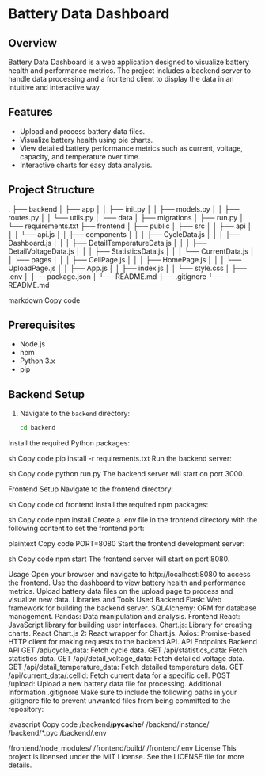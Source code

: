 # Battery Data Dashboard

## Overview

Battery Data Dashboard is a web application designed to visualize battery health and performance metrics. The project includes a backend server to handle data processing and a frontend client to display the data in an intuitive and interactive way.

## Features

- Upload and process battery data files.
- Visualize battery health using pie charts.
- View detailed battery performance metrics such as current, voltage, capacity, and temperature over time.
- Interactive charts for easy data analysis.

## Project Structure

.
├── backend
│ ├── app
│ │ ├── init.py
│ │ ├── models.py
│ │ ├── routes.py
│ │ └── utils.py
│ ├── data
│ ├── migrations
│ ├── run.py
│ └── requirements.txt
├── frontend
│ ├── public
│ ├── src
│ │ ├── api
│ │ │ └── api.js
│ │ ├── components
│ │ │ ├── CycleData.js
│ │ │ ├── Dashboard.js
│ │ │ ├── DetailTemperatureData.js
│ │ │ ├── DetailVoltageData.js
│ │ │ ├── StatisticsData.js
│ │ │ └── CurrentData.js
│ │ ├── pages
│ │ │ ├── CellPage.js
│ │ │ ├── HomePage.js
│ │ │ └── UploadPage.js
│ │ ├── App.js
│ │ ├── index.js
│ │ └── style.css
│ ├── .env
│ ├── package.json
│ └── README.md
├── .gitignore
└── README.md

markdown
Copy code

## Prerequisites

- Node.js
- npm
- Python 3.x
- pip

## Backend Setup

1. Navigate to the `backend` directory:

   ```sh
   cd backend
Install the required Python packages:

sh
Copy code
pip install -r requirements.txt
Run the backend server:

sh
Copy code
python run.py
The backend server will start on port 3000.

Frontend Setup
Navigate to the frontend directory:

sh
Copy code
cd frontend
Install the required npm packages:

sh
Copy code
npm install
Create a .env file in the frontend directory with the following content to set the frontend port:

plaintext
Copy code
PORT=8080
Start the frontend development server:

sh
Copy code
npm start
The frontend server will start on port 8080.

Usage
Open your browser and navigate to http://localhost:8080 to access the frontend.
Use the dashboard to view battery health and performance metrics.
Upload battery data files on the upload page to process and visualize new data.
Libraries and Tools Used
Backend
Flask: Web framework for building the backend server.
SQLAlchemy: ORM for database management.
Pandas: Data manipulation and analysis.
Frontend
React: JavaScript library for building user interfaces.
Chart.js: Library for creating charts.
React Chart.js 2: React wrapper for Chart.js.
Axios: Promise-based HTTP client for making requests to the backend API.
API Endpoints
Backend API
GET /api/cycle_data: Fetch cycle data.
GET /api/statistics_data: Fetch statistics data.
GET /api/detail_voltage_data: Fetch detailed voltage data.
GET /api/detail_temperature_data: Fetch detailed temperature data.
GET /api/current_data/:cellId: Fetch current data for a specific cell.
POST /upload: Upload a new battery data file for processing.
Additional Information
.gitignore
Make sure to include the following paths in your .gitignore file to prevent unwanted files from being committed to the repository:

javascript
Copy code
/backend/__pycache__/
/backend/instance/
/backend/*.pyc
/backend/.env

/frontend/node_modules/
/frontend/build/
/frontend/.env
License
This project is licensed under the MIT License. See the LICENSE file for more details.